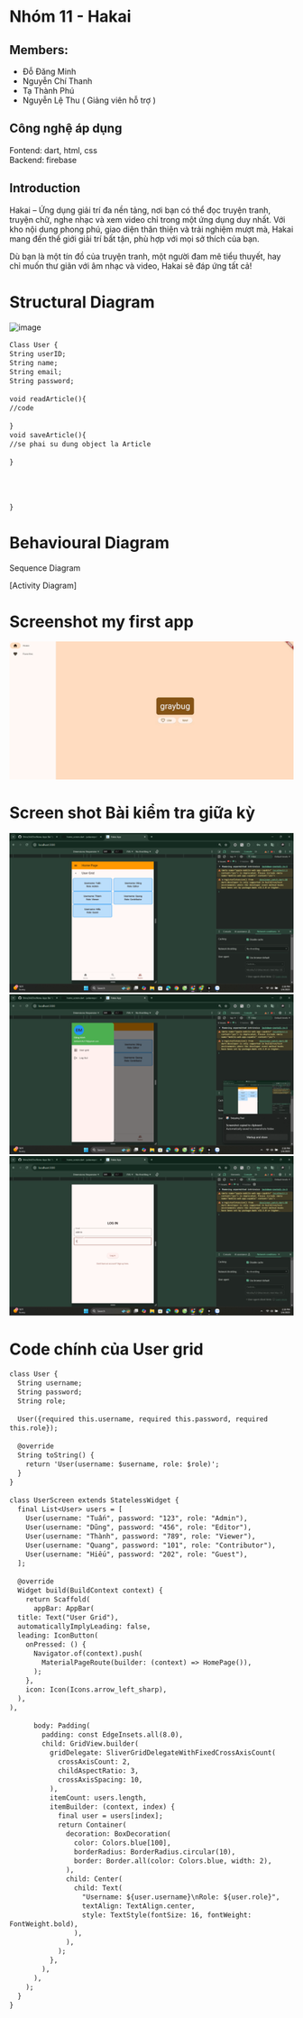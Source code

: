 # Nhóm 11 - Hakai

## Members:
- Đỗ Đăng Minh
- Nguyễn Chí Thanh
- Tạ Thành Phú
- Nguyễn Lệ Thu ( Giảng viên hỗ trợ ) 

## Công nghệ áp dụng 
Fontend: dart, html, css  
Backend: firebase

## Introduction
Hakai – Ứng dụng giải trí đa nền tảng, nơi bạn có thể đọc truyện tranh, truyện chữ, nghe nhạc và xem video chỉ trong một ứng dụng duy nhất. Với kho nội dung phong phú, giao diện thân thiện và trải nghiệm mượt mà, Hakai mang đến thế giới giải trí bất tận, phù hợp với mọi sở thích của bạn.

Dù bạn là một tín đồ của truyện tranh, một người đam mê tiểu thuyết, hay chỉ muốn thư giãn với âm nhạc và video, Hakai sẽ đáp ứng tất cả! 

# Structural Diagram


![image](https://github.com/user-attachments/assets/4a72a016-1007-4a1e-b5a0-45283eede917)

```
Class User {
String userID;
String name;
String email;
String password;

void readArticle(){
//code

}
void saveArticle(){
//se phai su dung object la Article

}




}

```

# Behavioural Diagram

Sequence Diagram


[Activity Diagram]
# Screenshot my first app
![Image](<./hakai/assets/Screenshot.jpg>)


# Screen shot Bài kiểm tra giữa kỳ 
![Image](<./hakai/assets/Screenshot 2025-01-06 143824.png>)
![Image](<./hakai/assets/Screenshot 2025-01-06 143834.png>)
![Image](<./hakai/assets/Screenshot 2025-01-06 143857.png>)

# Code chính của User grid 
```
class User {
  String username;
  String password;
  String role;

  User({required this.username, required this.password, required this.role});

  @override
  String toString() {
    return 'User(username: $username, role: $role)';
  }
}

class UserScreen extends StatelessWidget {
  final List<User> users = [
    User(username: "Tuấn", password: "123", role: "Admin"),
    User(username: "Dũng", password: "456", role: "Editor"),
    User(username: "Thành", password: "789", role: "Viewer"),
    User(username: "Quang", password: "101", role: "Contributor"),
    User(username: "Hiếu", password: "202", role: "Guest"),
  ];

  @override
  Widget build(BuildContext context) {
    return Scaffold(
      appBar: AppBar(
  title: Text("User Grid"),
  automaticallyImplyLeading: false,
  leading: IconButton(
    onPressed: () {
      Navigator.of(context).push(
        MaterialPageRoute(builder: (context) => HomePage()),
      );
    },
    icon: Icon(Icons.arrow_left_sharp),
  ),
),

      body: Padding(
        padding: const EdgeInsets.all(8.0),
        child: GridView.builder(
          gridDelegate: SliverGridDelegateWithFixedCrossAxisCount(
            crossAxisCount: 2,
            childAspectRatio: 3,
            crossAxisSpacing: 10,
          ),
          itemCount: users.length,
          itemBuilder: (context, index) {
            final user = users[index];
            return Container(
              decoration: BoxDecoration(
                color: Colors.blue[100],
                borderRadius: BorderRadius.circular(10),
                border: Border.all(color: Colors.blue, width: 2),
              ),
              child: Center(
                child: Text(
                  "Username: ${user.username}\nRole: ${user.role}",
                  textAlign: TextAlign.center,
                  style: TextStyle(fontSize: 16, fontWeight: FontWeight.bold),
                ),
              ),
            );
          },
        ),
      ),
    );
  }
}
```
